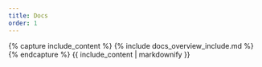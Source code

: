 ```yaml
---
title: Docs
order: 1
---
```

{% capture include_content %}
{% include docs_overview_include.md %}
{% endcapture %}
{{ include_content | markdownify }}
